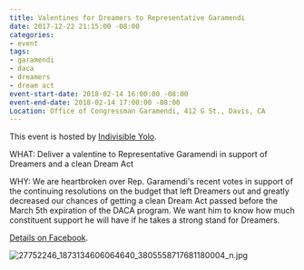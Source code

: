 ```yaml
---
title: Valentines for Dreamers to Representative Garamendi
date: 2017-12-22 21:15:00 -08:00
categories:
- event
tags:
- garamendi
- daca
- dreamers
- dream act
event-start-date: 2018-02-14 16:00:00 -08:00
event-end-date: 2018-02-14 17:00:00 -08:00
Location: Office of Congressman Garamendi, 412 G St., Davis, CA
---
```


This event is hosted by [Indivisible Yolo](https://www.facebook.com/events/165988660695078/). 

WHAT: Deliver a valentine to Representative Garamendi in support of Dreamers and a clean Dream Act

WHY: We are heartbroken over Rep. Garamendi's recent votes in support of the continuing resolutions on the budget that left Dreamers out and greatly decreased our chances of getting a clean Dream Act passed before the March 5th expiration of the DACA program. We want him to know how much constituent support he will have if he takes a strong stand for Dreamers.

[Details on Facebook](https://www.facebook.com/events/165988660695078/).

![27752246_1873134606064640_3805558717681180004_n.jpg](/uploads/27752246_1873134606064640_3805558717681180004_n.jpg)